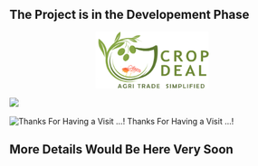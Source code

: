 ## The Project is in the Developement Phase ##

<p align="center">
<img  src="./Resources/icon.png" width="200" height="100">
</p>

![](https://komarev.com/ghpvc/?username=saisukumarpinninti&color=green)

![Thanks For Having a Visit ...! ](https://static.wixstatic.com/media/ea6ac8_08a05b026f654bcdaa60a5164a0da1d0~mv2.jpg/v1/fill/w_924,h_521,al_c,q_90/ea6ac8_08a05b026f654bcdaa60a5164a0da1d0~mv2.jpg)
Thanks For Having a Visit ...! 
## More Details Would Be Here Very Soon ##

